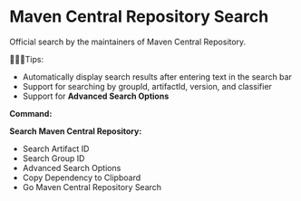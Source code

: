 # Maven Central Repository Search

Official search by the maintainers of Maven Central Repository.

🌟🌟🌟Tips:

- Automatically display search results after entering text in the search bar
- Support for searching by groupId, artifactId, version, and classifier
- Support for **Advanced Search Options**

**Command:**

**Search Maven Central Repository:**

- Search Artifact ID
- Search Group ID
- Advanced Search Options
- Copy Dependency to Clipboard
- Go Maven Central Repository Search
